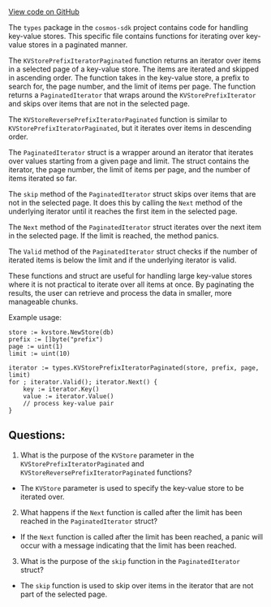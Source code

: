 [View code on GitHub](https://github.com/cosmos/cosmos-sdk/blob/main/store/types/iterator.go)

The `types` package in the `cosmos-sdk` project contains code for handling key-value stores. This specific file contains functions for iterating over key-value stores in a paginated manner. 

The `KVStorePrefixIteratorPaginated` function returns an iterator over items in a selected page of a key-value store. The items are iterated and skipped in ascending order. The function takes in the key-value store, a prefix to search for, the page number, and the limit of items per page. The function returns a `PaginatedIterator` that wraps around the `KVStorePrefixIterator` and skips over items that are not in the selected page. 

The `KVStoreReversePrefixIteratorPaginated` function is similar to `KVStorePrefixIteratorPaginated`, but it iterates over items in descending order. 

The `PaginatedIterator` struct is a wrapper around an iterator that iterates over values starting from a given page and limit. The struct contains the iterator, the page number, the limit of items per page, and the number of items iterated so far. 

The `skip` method of the `PaginatedIterator` struct skips over items that are not in the selected page. It does this by calling the `Next` method of the underlying iterator until it reaches the first item in the selected page. 

The `Next` method of the `PaginatedIterator` struct iterates over the next item in the selected page. If the limit is reached, the method panics. 

The `Valid` method of the `PaginatedIterator` struct checks if the number of iterated items is below the limit and if the underlying iterator is valid. 

These functions and struct are useful for handling large key-value stores where it is not practical to iterate over all items at once. By paginating the results, the user can retrieve and process the data in smaller, more manageable chunks. 

Example usage:

```
store := kvstore.NewStore(db)
prefix := []byte("prefix")
page := uint(1)
limit := uint(10)

iterator := types.KVStorePrefixIteratorPaginated(store, prefix, page, limit)
for ; iterator.Valid(); iterator.Next() {
    key := iterator.Key()
    value := iterator.Value()
    // process key-value pair
}
```
## Questions: 
 1. What is the purpose of the `KVStore` parameter in the `KVStorePrefixIteratorPaginated` and `KVStoreReversePrefixIteratorPaginated` functions?
- The `KVStore` parameter is used to specify the key-value store to be iterated over.

2. What happens if the `Next` function is called after the limit has been reached in the `PaginatedIterator` struct?
- If the `Next` function is called after the limit has been reached, a panic will occur with a message indicating that the limit has been reached.

3. What is the purpose of the `skip` function in the `PaginatedIterator` struct?
- The `skip` function is used to skip over items in the iterator that are not part of the selected page.